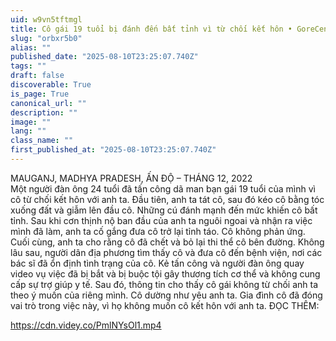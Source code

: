 ```yaml
---
uid: w9vn5tftmgl
title: Cô gái 19 tuổi bị đánh đến bất tỉnh vì từ chối kết hôn • GoreCenter
slug: "orbxr5b0"
alias: ""
published_date: "2025-08-10T23:25:07.740Z"
tags: ""
draft: false
discoverable: True
is_page: True
canonical_url: ""
description: ""
image: ""
lang: ""
class_name: ""
first_published_at: "2025-08-10T23:25:07.740Z"
---
```


MAUGANJ, MADHYA PRADESH, ẤN ĐỘ – THÁNG 12, 2022  
Một người đàn ông 24 tuổi đã tấn công dã man bạn gái 19 tuổi của mình vì cô từ chối kết hôn với anh ta. Đầu tiên, anh ta tát cô, sau đó kéo cô bằng tóc xuống đất và giẫm lên đầu cô. Những cú đánh mạnh đến mức khiến cô bất tỉnh. Sau khi cơn thịnh nộ ban đầu của anh ta nguôi ngoai và nhận ra việc mình đã làm, anh ta cố gắng đưa cô trở lại tỉnh táo. Cô không phản ứng. Cuối cùng, anh ta cho rằng cô đã chết và bỏ lại thi thể cô bên đường. Không lâu sau, người dân địa phương tìm thấy cô và đưa cô đến bệnh viện, nơi các bác sĩ đã ổn định tình trạng của cô. Kẻ tấn công và người đàn ông quay video vụ việc đã bị bắt và bị buộc tội gây thương tích cơ thể và không cung cấp sự trợ giúp y tế. Sau đó, thông tin cho thấy cô gái không từ chối anh ta theo ý muốn của riêng mình. Cô dường như yêu anh ta. Gia đình cô đã đóng vai trò trong việc này, vì họ không muốn cô kết hôn với anh ta. ĐỌC THÊM:

https://cdn.videy.co/PmlNYsOl1.mp4
